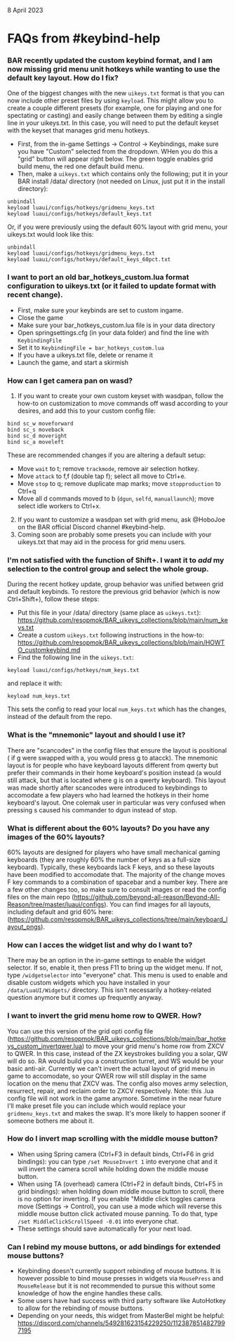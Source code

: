 8 April 2023

# FAQs from #keybind-help

### BAR recently updated the custom keybind format, and I am now missing grid menu unit hotkeys while wanting to use the default key layout. How do I fix?

One of the biggest changes with the new `uikeys.txt` format is that you can now include other preset files by using `keyload`. This might allow you to create a couple different presets (for example, one for playing and one for spectating or casting) and easily change between them by editing a single line in your uikeys.txt. In this case, you will need to put the default keyset with the keyset that manages grid menu hotkeys. 
- First, from the in-game Settings -> Control -> Keybindings, make sure you have "Custom" selected from the dropdown. WHen you do this a "grid" button will appear right below. The green toggle enables grid build menu, the red one default build menu.
- Then, make a `uikeys.txt` which contains only the following; put it in your BAR install /data/ directory (not needed on Linux, just put it in the install directory):
```
unbindall
keyload luaui/configs/hotkeys/gridmenu_keys.txt
keyload luaui/configs/hotkeys/default_keys.txt
```
Or, if you were previously using the default 60% layout with grid menu, your uikeys.txt would look like this:
```
unbindall
keyload luaui/configs/hotkeys/gridmenu_keys.txt
keyload luaui/configs/hotkeys/default_keys_60pct.txt
```
### I want to port an old bar_hotkeys_custom.lua format configuration to uikeys.txt (or it failed to update format with recent change).

- First, make sure your keybinds are set to custom ingame.
- Close the game
- Make sure your bar_hotkeys_custom.lua file is in your data directory
- Open springsettings.cfg (in your data folder) and find the line with `KeybindingFile`
- Set it to `KeybindingFile = bar_hotkeys_custom.lua`
- If you have a uikeys.txt file, delete or rename it
- Launch the game, and start a skirmish
  
### How can I get camera pan on wasd?

1. If you want to create your own custom keyset with wasdpan, follow the how-to on customization to move commands off wasd according to your desires, and add this to your custom config file:
```
bind sc_w moveforward
bind sc_s moveback
bind sc_d moveright
bind sc_a moveleft
```
These are recommended changes if you are altering a default setup:
- Move `wait` to t; remove `trackmode`, remove air selection hotkey.
- Move `attack` to f,f (double tap f); select all move to Ctrl+e.
- Move `stop` to q; remove duplicate map marks; move `stopproduction` to Ctrl+q
- Move all d commands moved to b (`dgun`, `selfd`, `manuallaunch`); move select idle workers to Ctrl+x.
2. If you want to customize a wasdpan set with grid menu, ask @HoboJoe on the BAR official Discord channel #keybind-help.
3. Coming soon are probably some presets you can include with your uikeys.txt that may aid in the process for grid menu users.

### I'm not satisfied with the function of Shift+<number key>. I want it to _add_ my selection to the control group and select the whole group.

During the recent hotkey update, group behavior was unified between grid and default keybinds. To restore the previous grid behavior (which is now Ctrl+Shift+), follow these steps:
- Put this file in your /data/ directory (same place as `uikeys.txt`): https://github.com/resopmok/BAR_uikeys_collections/blob/main/num_keys.txt
- Create a custom `uikeys.txt` following instructions in the how-to: https://github.com/resopmok/BAR_uikeys_collections/blob/main/HOWTO_customkeybind.md
- Find the following line in the `uikeys.txt`:
```
keyload luaui/configs/hotkeys/num_keys.txt
```
  and replace it with:
```
keyload num_keys.txt
```
This sets the config to read your local `num_keys.txt` which has the changes, instead of the default from the repo.

### What is the "mnemonic" layout and should I use it?

There are "scancodes" in the config files that ensure the layout is positional ( if g were swapped with a, you would press g to atacck). The mnemonic layout is for people who have keyboard layouts different from qwerty but prefer their commands in their home keyboard's position instead (a would still attack, but that is located where g is on a qwerty keyboard).
This layout was made shortly after scancodes were introduced to keybindings to accomodate a few players who had learned the hotkeys in their home keyboard's layout. One colemak user in particular was very confused when pressing s caused his commander to dgun instead of stop.

### What is different about the 60% layouts? Do you have any images of the 60% layouts?

60% layouts are designed for players who have small mechanical gaming keyboards (they are roughly 60% the number of keys as a full-size keyboard). Typically, these keyboards lack F keys, and so these layouts have been modified to accomodate that. The majority of the change moves F key commands to a combination of spacebar and a number key. There are a few other changes too, so make sure to consult images or read the config files on the main repo (https://github.com/beyond-all-reason/Beyond-All-Reason/tree/master/luaui/configs). You can find images for all layouts, including default and grid 60% here: (https://github.com/resopmok/BAR_uikeys_collections/tree/main/keyboard_layout_pngs).

### How can I acces the widget list and why do I want to?

There may be an option in the in-game settings to enable the widget selector. If so, enable it, then press F11 to bring up the widget menu. If not, type `/widgetselector` into "everyone" chat. This menu is used to enable and disable custom widgets which you have installed in your `/data/LuaUI/Widgets/` directory. This isn't necessarily a hotkey-related question anymore but it comes up frequently anyway.

### I want to invert the grid menu home row to QWER. How?

You can use this version of the grid opti config file (https://github.com/resopmok/BAR_uikeys_collections/blob/main/bar_hotkeys_custom_invertqwer.lua) to move your grid menu's home row from ZXCV to QWER. In this case, instead of the ZX keystrokes building you a solar, QW will do so. RA would build you a construction turret, and WS would be your basic anti-air. Currently we can't invert the actual layout of grid menu in game to accomodate, so your QWER row will still display in the same location on the menu that ZXCV was. The config also moves army selection, resurrect, repair, and reclaim order to ZXCV respectively.
Note: this .lua config file will not work in the game anymore. Sometime in the near future I'll make preset file you can include which would replace your `gridmenu_keys.txt` and makes the swap. It's more likely to happen sooner if someone bothers me about it.

### How do I invert map scrolling with the middle mouse button?

- When using Spring camera (Ctrl+F3 in default binds, Ctrl+F6 in grid bindings): you can type `/set MouseInvert 1` into everyone chat and it will invert the camera scroll while holding down the middle mouse button.
- When using TA (overhead) camera (Ctrl+F2 in default binds, Ctrl+F5 in grid bindings): when holding down middle mouse button to scroll, there is no option for inverting. If you enable "Middle click toggles camera move (Settings -> Control), you can use a mode which will reverse this middle mouse button click activated mouse panning. To do that, type `/set MiddleClickScrollSpeed -0.01` into everyone chat.
- These settings should save automatically for your next load.

### Can I rebind my mouse buttons, or add bindings for extended mouse buttons?

- Keybinding doesn't currently support rebinding of mouse buttons. It is however possible to bind mouse presses in widgets via `MousePress` and `MouseRelease` but it is not recommended to pursue this without some knowledge of how the engine handles these calls.
- Some users have had success with third party software like AutoHotkey to allow for the rebinding of mouse buttons.
- Depending on your needs, this widget from MasterBel might be helpful: https://discord.com/channels/549281623154229250/1123878514827997195

